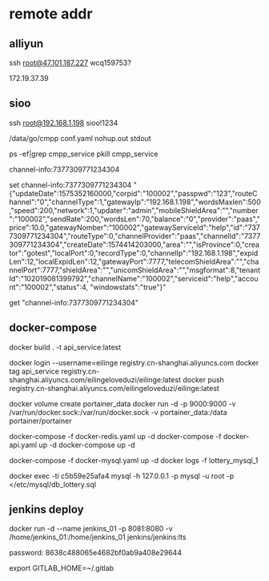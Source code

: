 # remote addr

## alliyun

  ssh root@47.101.187.227
  wcq159753?

  172.19.37.39
## sioo

  ssh root@192.168.1.198
  sioo!1234

  /data/go/cmpp
    conf.yaml
    nohup.out
    stdout

  ps -ef|grep cmpp_service
  pkill cmpp_service

  channel-info:7377309771234304

  set channel-info:7377309771234304 "{\"updateDate\":1575352160000,\"corpid\":\"100002\",\"passpwd\":\"123\",\"routeChannel\":\"0\",\"channelType\":1,\"gatewayIp\":\"192.168.1.198\",\"wordsMaxlen\":500,\"speed\":200,\"network\":1,\"updater\":\"admin\",\"mobileShieldArea\":\"\",\"number\":\"100002\",\"sendRate\":200,\"wordsLen\":70,\"balance\":\"0\",\"provider\":\"paas\",\"price\":10.0,\"gatewayNomber\":\"100002\",\"gatewayServiceId\":\"help\",\"id\":\"7377309771234304\",\"routeType\":0,\"channelProvider\":\"paas\",\"channelId\":\"7377309771234304\",\"createDate\":1574414203000,\"area\":\"\",\"isProvince\":0,\"creator\":\"gotest\",\"localPort\":0,\"recordType\":0,\"channelIp\":\"192.168.1.198\",\"expidLen\":12,\"localExpidLen\":12,\"gatewayPort\":7777,\"telecomShieldArea\":\"\",\"channelPort\":7777,\"shieldArea\":\"\",\"unicomShieldArea\":\"\",\"msgformat\":8,\"tenantId\":\"102019081399792\",\"channelName\":\"100002\",\"serviceid\":\"help\",\"account\":\"100002\",\"status\":4, \"windowstats\":\"true\"}"

  get "channel-info:7377309771234304"

## docker-compose

  docker build . -t api_service:latest

  docker login --username=eilinge registry.cn-shanghai.aliyuncs.com
  docker tag api_service registry.cn-shanghai.aliyuncs.com/eilingeloveduzi/eilinge:latest
  docker push registry.cn-shanghai.aliyuncs.com/eilingeloveduzi/eilinge:latest

  docker volume create portainer_data
  docker run -d -p 9000:9000 -v /var/run/docker.sock:/var/run/docker.sock -v portainer_data:/data portainer/portainer

  docker-compose -f docker-redis.yaml up -d
  docker-compose -f docker-api.yaml up -d
  docker-compose up -d

  docker-compose -f docker-mysql.yaml up -d
  docker logs -f lottery_mysql_1

  docker exec -ti c5b59e25afa4 mysql -h 127.0.0.1 -p
  mysql -u root -p </etc/mysql/db_lottery.sql

## jenkins deploy

  docker run -d --name jenkins_01 -p 8081:8080 -v /home/jenkins_01:/home/jenkins_01 jenkins/jenkins:lts

  password: 8638c488065e4682bf0ab9a408e29644

  export GITLAB_HOME=~/.gitlab
